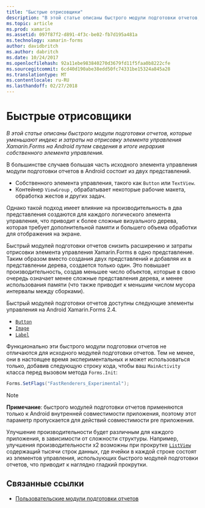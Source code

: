 ```yaml
---
title: "Быстрые отрисовщики"
description: "В этой статье описаны быстрого модули подготовки отчетов, которые уменьшают индекс и затраты на отрисовку элемента управления Xamarin.Forms на Android путем сведения в итоге иерархия собственного элемента управления."
ms.topic: article
ms.prod: xamarin
ms.assetid: 097f87f2-d891-4f3c-be02-fb7d195a481a
ms.technology: xamarin-forms
author: davidbritch
ms.author: dabritch
ms.date: 10/24/2017
ms.openlocfilehash: 92a11ebe983840270d3679fd11f5faa0b8222cfe
ms.sourcegitcommit: 6cd40d190abe38edd50fc74331be15324a845a28
ms.translationtype: MT
ms.contentlocale: ru-RU
ms.lasthandoff: 02/27/2018
---
```

# <a name="fast-renderers"></a>Быстрые отрисовщики

_В этой статье описаны быстрого модули подготовки отчетов, которые уменьшают индекс и затраты на отрисовку элемента управления Xamarin.Forms на Android путем сведения в итоге иерархия собственного элемента управления._

В большинстве случаев большая часть исходного элемента управления модули подготовки отчетов в Android состоит из двух представлений.

- Собственного элемента управления, такого как `Button` или `TextView`.
- Контейнер `ViewGroup` , обрабатывает некоторые рабочие макета, обработка жестов и других задач.

Однако такой подход имеет влияние на производительность в два представления создаются для каждого логического элемента управления, что приводит к более сложные визуального дерева, которая требует дополнительной памяти и большего объема обработки для отображения на экране.

Быстрый модулей подготовки отчетов снизить расширению и затраты отрисовки элемента управления Xamarin.Forms в одно представление. Таким образом вместо создания двух представлений и добавляя их в представлении дерева, создается только один. Это повышает производительность, создав меньшее число объектов, которые в свою очередь означает менее сложные представления дерева, и менее использования памяти (что также приводит к меньшим числом мусора интервалы между сборками).

Быстрый модулей подготовки отчетов доступны следующие элементы управления на Android Xamarin.Forms 2.4.

- [`Button`](https://developer.xamarin.com/api/type/Xamarin.Forms.Button/)
- [`Image`](https://developer.xamarin.com/api/type/Xamarin.Forms.Image/)
- [`Label`](https://developer.xamarin.com/api/type/Xamarin.Forms.Label/)

Функционально эти быстрого модули подготовки отчетов не отличаются для исходного модулей подготовки отчетов. Тем не менее, они в настоящее время экспериментальных и может использоваться только, добавив следующую строку кода, чтобы ваш `MainActivity` класса перед вызовом метода `Forms.Init`:

```csharp
Forms.SetFlags("FastRenderers_Experimental");
```

> [!NOTE]
> **Примечание**: быстрого модулей подготовки отчетов применяются только к Android внутренней совместимости приложения, поэтому этот параметр пропускается для действий совместимости pre приложения.

Улучшение производительности будет различным для каждого приложения, в зависимости от сложности структуры. Например, улучшения производительности x2 возможны при прокрутке [ `ListView` ](https://developer.xamarin.com/api/type/Xamarin.Forms.ListView/) содержащий тысячи строк данных, где ячейки в каждой строке состоят из элементов управления, использующих быстрого модулей подготовки отчетов, что приводит к наглядно гладкий прокрутки.


## <a name="related-links"></a>Связанные ссылки

- [Пользовательские модули подготовки отчетов](~/xamarin-forms/app-fundamentals/custom-renderer/index.md)
